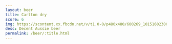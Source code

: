 ```yaml
---
layout: beer
title: Carlton dry
score: 6
img: https://scontent.xx.fbcdn.net/v/t1.0-0/p480x480/600269_10151602300508745_808991925_n.jpg?oh=30d3e169ef553eb0828cc0403c4bbc7d&oe=586E5C43
desc: Decent Aussie beer
permalink: /beer/:title.html
---
```

